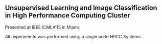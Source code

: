 ## Unsupervised Learning and Image Classification in High Performance Computing Cluster

Presented at IEEE ICMLA'15 in Miami.

All experiments was performed using a single node HPCC Systems.
